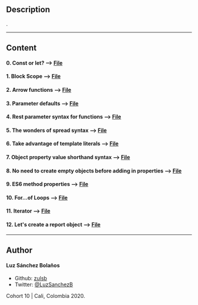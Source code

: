 ## Description

.

---
## Content

#### 0. Const or let? --> [File](./0-constants.js)
#### 1. Block Scope --> [File](./1-block-scoped.js)
#### 2. Arrow functions --> [File](./2-arrow.js)
#### 3. Parameter defaults --> [File](./3-default-parameter.js)
#### 4. Rest parameter syntax for functions --> [File](./4-rest-parameter.js)
#### 5. The wonders of spread syntax --> [File](./5-spread-operator.js)
#### 6. Take advantage of template literals --> [File](./6-string-interpolation.js)
#### 7. Object property value shorthand syntax --> [File](./7-getBudgetObject.js)
#### 8. No need to create empty objects before adding in properties --> [File](./8-getBudgetCurrentYear.js)
#### 9. ES6 method properties --> [File](./9-getFullBudget.js)
#### 10. For...of Loops --> [File](./10-loops.js)
#### 11. Iterator --> [File](./11-createEmployeesObject.js)
#### 12. Let's create a report object --> [File](./12-createReportObject.js)

---

## Author
#### Luz Sánchez Bolaños
- Github: [zulsb](https://github.com/zulsb)
- Twitter: [@LuzSanchezB](https://twitter.com/LuzSanchezB)

Cohort 10 | Cali, Colombia 2020.
